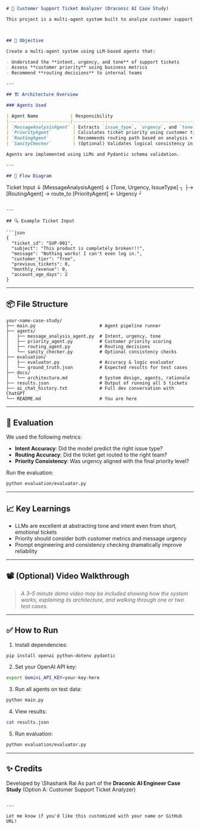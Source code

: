 



```markdown
# 🧠 Customer Support Ticket Analyzer (Draconic AI Case Study)

This project is a multi-agent system built to analyze customer support tickets and determine the best routing strategy based on ticket content and customer profile. It was developed as part of the Draconic AI Engineering Case Study.



## 🚀 Objective

Create a multi-agent system using LLM-based agents that:

- Understand the **intent, urgency, and tone** of support tickets  
- Assess **customer priority** using business metrics  
- Recommend **routing decisions** to internal teams  

---

## 🏗️ Architecture Overview

### Agents Used

| Agent Name            | Responsibility                                                 |
|-----------------------|----------------------------------------------------------------|
| `MessageAnalysisAgent` | Extracts `issue_type`, `urgency`, and `tone` from ticket text |
| `PriorityAgent`        | Calculates ticket priority using customer tier, history, etc. |
| `RoutingAgent`         | Recommends routing path based on analysis + priority          |
| `SanityChecker`        | (Optional) Validates logical consistency in agent outputs     |

Agents are implemented using LLMs and Pydantic schema validation.

---

## 🧩 Flow Diagram

```

Ticket Input
↓
\[MessageAnalysisAgent]
↓
\[Tone, Urgency, IssueType] ┐
├→ \[RoutingAgent] → route\_to
\[PriorityAgent] ← Urgency ┘

````

---

## 🔍 Example Ticket Input

```json
{
  "ticket_id": "SUP-001",
  "subject": "This product is completely broken!!!",
  "message": "Nothing works! I can't even log in.",
  "customer_tier": "free",
  "previous_tickets": 0,
  "monthly_revenue": 0,
  "account_age_days": 2
}
````

---

## 📦 File Structure

```
your-name-case-study/
├── main.py                        # Agent pipeline runner
├── agents/
│   ├── message_analysis_agent.py  # Intent, urgency, tone
│   ├── priority_agent.py          # Customer priority scoring
│   ├── routing_agent.py           # Routing decisions
│   └── sanity_checker.py          # Optional consistency checks
├── evaluation/
│   ├── evaluator.py               # Accuracy & logic evaluator
│   └── ground_truth.json          # Expected results for test cases
├── docs/
│   └── architecture.md            # System design, agents, rationale
├── results.json                   # Output of running all 5 tickets
├── ai_chat_history.txt            # Full dev conversation with ChatGPT
└── README.md                      # You are here
```

---

## 🧪 Evaluation

We used the following metrics:

* **Intent Accuracy**: Did the model predict the right issue type?
* **Routing Accuracy**: Did the ticket get routed to the right team?
* **Priority Consistency**: Was urgency aligned with the final priority level?

Run the evaluation:

```bash
python evaluation/evaluator.py
```

---

## 📈 Key Learnings

* LLMs are excellent at abstracting tone and intent even from short, emotional tickets
* Priority should consider both customer metrics and message urgency
* Prompt engineering and consistency checking dramatically improve reliability

---

## 📽️ (Optional) Video Walkthrough

> *A 3–5 minute demo video may be included showing how the system works, explaining its architecture, and walking through one or two test cases.*

---

## ✅ How to Run

1. Install dependencies:

```bash
pip install openai python-dotenv pydantic
```

2. Set your OpenAI API key:

```bash
export Gemini_API_KEY=your-key-here
```

3. Run all agents on test data:

```bash
python main.py
```

4. View results:

```bash
cat results.json
```

5. Run evaluation:

```bash
python evaluation/evaluator.py
```

---

## ✨ Credits

Developed by \Shashank Rai
As part of the **Draconic AI Engineer Case Study** (Option A: Customer Support Ticket Analyzer)

```

---

Let me know if you'd like this customized with your name or GitHub URL!
```

